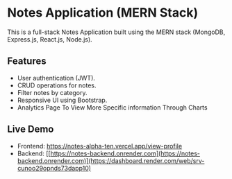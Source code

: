 # Notes Application (MERN Stack)

This is a full-stack Notes Application built using the MERN stack (MongoDB, Express.js, React.js, Node.js).

## Features
- User authentication (JWT).
- CRUD operations for notes.
- Filter notes by category.
- Responsive UI using Bootstrap.
- Analytics Page To View More Specific information Through Charts

## Live Demo
- Frontend: https://notes-alpha-ten.vercel.app/view-profile
- Backend: [[https://notes-backend.onrender.com](https://notes-backend.onrender.com)](https://dashboard.render.com/web/srv-cunoo29opnds73dapp10)
